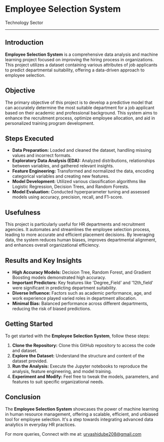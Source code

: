 # Employee Selection System
 Technology Sector

---

## Introduction

**Employee Selection System** is a comprehensive data analysis and machine learning project focused on improving the hiring process in organizations. This project utilizes a dataset containing various attributes of job applicants to predict departmental suitability, offering a data-driven approach to employee selection.

## Objective

The primary objective of this project is to develop a predictive model that can accurately determine the most suitable department for a job applicant based on their academic and professional background. This system aims to enhance the recruitment process, optimize employee allocation, and aid in personalized training program development.

## Steps Executed

- **Data Preparation:** Loaded and cleaned the dataset, handling missing values and incorrect formats.
- **Exploratory Data Analysis (EDA):** Analyzed distributions, relationships between variables, and gathered relevant insights.
- **Feature Engineering:** Transformed and normalized the data, encoding categorical variables and creating new features.
- **Model Development:** Utilized various classification algorithms like Logistic Regression, Decision Trees, and Random Forests.
- **Model Evaluation:** Conducted hyperparameter tuning and assessed models using accuracy, precision, recall, and F1-score.

## Usefulness

This project is particularly useful for HR departments and recruitment agencies. It automates and streamlines the employee selection process, leading to more accurate and efficient placement decisions. By leveraging data, the system reduces human biases, improves departmental alignment, and enhances overall organizational efficiency.

## Results and Key Insights

- **High Accuracy Models:** Decision Tree, Random Forest, and Gradient Boosting models demonstrated high accuracy.
- **Important Predictors:** Key features like 'Degree_Field' and '12th_field' were significant in predicting department suitability.
- **Diverse Influence:** Factors such as academic performance, age, and work experience played varied roles in department allocation.
- **Minimal Bias:** Balanced performance across different departments, reducing the risk of biased predictions.

## Getting Started

To get started with the **Employee Selection System**, follow these steps:

1. **Clone the Repository:** Clone this GitHub repository to access the code and dataset.
2. **Explore the Dataset:** Understand the structure and content of the dataset provided.
3. **Run the Analysis:** Execute the Jupyter notebooks to reproduce the analysis, feature engineering, and model training.
4. **Experiment and Modify:** Feel free to tweak the models, parameters, and features to suit specific organizational needs.

## Conclusion

The **Employee Selection System** showcases the power of machine learning in human resource management, offering a scalable, efficient, and unbiased tool for employee selection. It's a step towards integrating advanced data analytics in everyday HR practices.

For more queries, Connect with me at: urvashidube208@gmail.com
